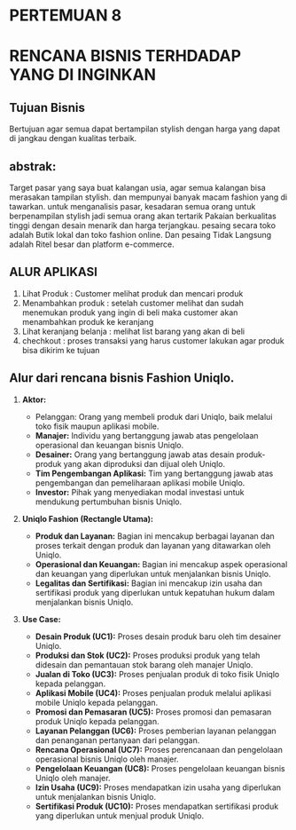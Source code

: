 # PERTEMUAN 8

# RENCANA BISNIS TERHDADAP YANG DI INGINKAN

## Tujuan Bisnis
Bertujuan agar semua dapat bertampilan stylish dengan harga yang dapat di jangkau dengan kualitas terbaik. 


## abstrak:
Target pasar yang saya buat kalangan usia, agar semua kalangan bisa merasakan tampilan stylish. dan mempunyai banyak macam fashion yang di tawarkan. untuk menganalisis pasar, kesadaran semua orang untuk berpenampilan stylish jadi semua orang akan tertarik Pakaian berkualitas tinggi dengan desain menarik dan harga terjangkau. pesaing secara toko adalah Butik lokal dan toko fashion online. Dan pesaing Tidak Langsung adalah Ritel besar dan platform e-commerce.

## ALUR APLIKASI
1. Lihat Produk : Customer melihat produk dan mencari produk
2. Menambahkan produk : setelah customer melihat dan sudah menemukan produk yang ingin di beli maka customer akan menambahkan produk ke keranjang
3. Lihat keranjang belanja : melihat list barang yang akan di beli
4. chechkout : proses transaksi yang harus customer lakukan agar produk bisa dikirim ke tujuan

##  Alur dari rencana bisnis Fashion Uniqlo. 

1. **Aktor:**
   - Pelanggan: Orang yang membeli produk dari Uniqlo, baik melalui toko fisik maupun aplikasi mobile.
   - **Manajer:** Individu yang bertanggung jawab atas pengelolaan operasional dan keuangan bisnis Uniqlo.
   - **Desainer:** Orang yang bertanggung jawab atas desain produk-produk yang akan diproduksi dan dijual oleh Uniqlo.
   - **Tim Pengembangan Aplikasi:** Tim yang bertanggung jawab atas pengembangan dan pemeliharaan aplikasi mobile Uniqlo.
   - **Investor:** Pihak yang menyediakan modal investasi untuk mendukung pertumbuhan bisnis Uniqlo.

2. **Uniqlo Fashion (Rectangle Utama):**
   - **Produk dan Layanan:** Bagian ini mencakup berbagai layanan dan proses terkait dengan produk dan layanan yang ditawarkan oleh Uniqlo.
   - **Operasional dan Keuangan:** Bagian ini mencakup aspek operasional dan keuangan yang diperlukan untuk menjalankan bisnis Uniqlo.
   - **Legalitas dan Sertifikasi:** Bagian ini mencakup izin usaha dan sertifikasi produk yang diperlukan untuk kepatuhan hukum dalam menjalankan bisnis Uniqlo.

3. **Use Case:**
   - **Desain Produk (UC1):** Proses desain produk baru oleh tim desainer Uniqlo.
   - **Produksi dan Stok (UC2):** Proses produksi produk yang telah didesain dan pemantauan stok barang oleh manajer Uniqlo.
   - **Jualan di Toko (UC3):** Proses penjualan produk di toko fisik Uniqlo kepada pelanggan.
   - **Aplikasi Mobile (UC4):** Proses penjualan produk melalui aplikasi mobile Uniqlo kepada pelanggan.
   - **Promosi dan Pemasaran (UC5):** Proses promosi dan pemasaran produk Uniqlo kepada pelanggan.
   - **Layanan Pelanggan (UC6):** Proses pemberian layanan pelanggan dan penanganan pertanyaan dari pelanggan.
   - **Rencana Operasional (UC7):** Proses perencanaan dan pengelolaan operasional bisnis Uniqlo oleh manajer.
   - **Pengelolaan Keuangan (UC8):** Proses pengelolaan keuangan bisnis Uniqlo oleh manajer.
   - **Izin Usaha (UC9):** Proses mendapatkan izin usaha yang diperlukan untuk menjalankan bisnis Uniqlo.
   - **Sertifikasi Produk (UC10):** Proses mendapatkan sertifikasi produk yang diperlukan untuk menjual produk Uniqlo.